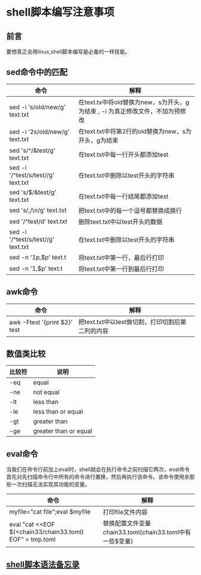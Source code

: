 # shell脚本编写注意事项

## 前言
要想真正会用linux,shell脚本编写是必备的一样技能。

## sed命令中的匹配

命令|解释
---|---
sed -i 's/old/new/g' text.txt |在text.tx中将old替换为new，s为开头，g为结束 , -i 为真正修改文件，不加为预修改
sed -i '2s/old/new/g' text.txt|在text.txt中将第2行的old替换为new，s为开头，g为结束
sed 's/^/&test/g' text.txt|在text.txt中每一行开头都添加test
sed  -i '/^test/s/test//g' text.txt|在text.txt中删除以test开头的字符串
sed 's/$/&test/g' text.txt|在text.txt中每一行结尾都添加test
sed 's/,/\n/g' text.txt|把text.txt中的每一个逗号都替换成换行
sed '/^test/d' text.txt|删除text.txt中以test开头的数据
sed  -i '/^test/s/test//g' text.txt|在text.txt中删除以test开头的字符串
sed -n '1p,$p' text.t|将text.txt中第一行，最后行打印
sed -n '1,$p' text.t|将text.txt中第一行到最后行打印

##  awk命令

命令|解释
---|---
awk -Ftest '{print $2}' test|把text.txt中以test做切割，打印切割后第二列的内容

## 数值类比较

 比较符|说明
 ----|----
 -eq | equal
-ne | not equal
-lt | less than
-le | less than or equal
-gt | greater than
-ge | greater than or equal

## eval命令

  当我们在命令行前加上eval时，shell就会在执行命令之前扫描它两次，eval命令首先对先扫描命令行中所有的命令进行置换，然后再执行该命令。该命令使用余那些一次扫描无法实现其功能的变量。


命令|解释
---|---
myfile="cat file";eval $myfile|打印file文件内容
eval "cat <<EOF $(<chain33/chain33.toml) EOF" > tmp.toml | 替换配置文件变量 chain33.toml(chain33.toml中有一些$变量)



## **[shell脚本语法备忘录](https://devhints.io/bash)**
